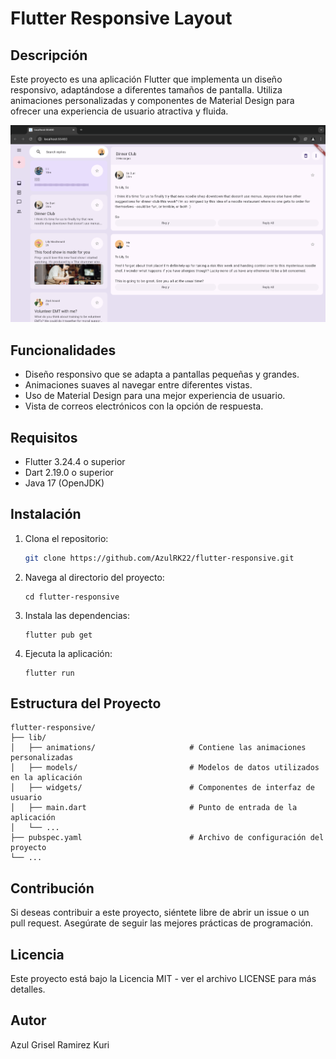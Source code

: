 # Flutter Responsive Layout

## Descripción

Este proyecto es una aplicación Flutter que implementa un diseño responsivo, adaptándose a diferentes tamaños de pantalla. Utiliza animaciones personalizadas y componentes de Material Design para ofrecer una experiencia de usuario atractiva y fluida.

![Screenshot de la aplicación](assets/screenshot.png)

## Funcionalidades

- Diseño responsivo que se adapta a pantallas pequeñas y grandes.
- Animaciones suaves al navegar entre diferentes vistas.
- Uso de Material Design para una mejor experiencia de usuario.
- Vista de correos electrónicos con la opción de respuesta.

## Requisitos

- Flutter 3.24.4 o superior
- Dart 2.19.0 o superior
- Java 17 (OpenJDK)

## Instalación

1. Clona el repositorio:

   ```bash
   git clone https://github.com/AzulRK22/flutter-responsive.git
2. Navega al directorio del proyecto:
   
       cd flutter-responsive
   
3. Instala las dependencias:

       flutter pub get
   
4. Ejecuta la aplicación:
   
       flutter run
   
## Estructura del Proyecto
    flutter-responsive/
    ├── lib/
    │   ├── animations/                     # Contiene las animaciones personalizadas
    │   ├── models/                         # Modelos de datos utilizados en la aplicación
    │   ├── widgets/                        # Componentes de interfaz de usuario
    │   ├── main.dart                       # Punto de entrada de la aplicación
    │   └── ...
    ├── pubspec.yaml                        # Archivo de configuración del proyecto
    └── ...
## Contribución

Si deseas contribuir a este proyecto, siéntete libre de abrir un issue o un pull request. Asegúrate de seguir las mejores prácticas de programación.

## Licencia

Este proyecto está bajo la Licencia MIT - ver el archivo LICENSE para más detalles.

## Autor

Azul Grisel Ramirez Kuri

